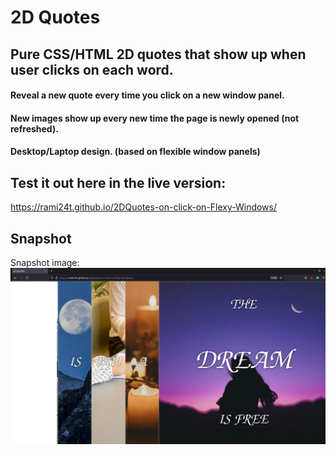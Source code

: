 # 2D Quotes

## Pure CSS/HTML 2D quotes that show up when user clicks on each word.

#### Reveal a new quote every time you click on a new window panel. 

#### New images show up every new time the page is newly opened (not refreshed).

#### Desktop/Laptop design. (based on flexible window panels)

## Test it out here in the live version:

https://rami24t.github.io/2DQuotes-on-click-on-Flexy-Windows/

## Snapshot

Snapshot  image:
<img title="Snapshot" alt="Snapshot  image" src="/Screenshot from 2022-06-09 09-43-37.jpg">
